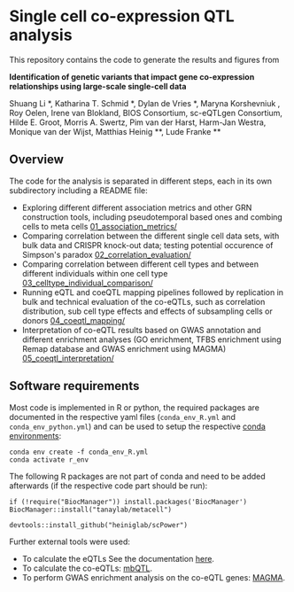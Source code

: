 # Single cell co-expression QTL analysis

This repository contains the code to generate the results and figures from

**Identification of genetic variants that impact gene co-expression relationships using large-scale single-cell data**

Shuang Li *, Katharina T. Schmid *, Dylan de Vries *, Maryna Korshevniuk , Roy Oelen, Irene van Blokland, BIOS Consortium, sc-eQTLgen Consortium, Hilde E. Groot, Morris A. Swertz, Pim van der Harst, Harm-Jan Westra, Monique van der Wijst, Matthias Heinig **, Lude Franke **

<add reference to publication here when available>

## Overview

The code for the analysis is separated in different steps, each in its own subdirectory including a README file:
* Exploring different different association metrics and other GRN construction tools, including pseudotemporal based ones and combing cells to meta cells [01_association_metrics/](01_association_metrics/)
* Comparing correlation between the different single cell data sets, with bulk data and CRISPR knock-out data; testing potential occurence of Simpson's paradox [02_correlation_evaluation/](02_correlation_evaluation/)
* Comparing correlation between different cell types and between different individuals within one cell type [03_celltype_individual_comparison/](03_celltype_individual_comparison/)
* Running eQTL and coeQTL mapping pipelines followed by replication in bulk and technical evaluation of the co-eQTLs, such as correlation distribution, sub cell type effects and effects of subsampling cells or donors [04_coeqtl_mapping/](04_coeqtl_mapping/)
* Interpretation of co-eQTL results based on GWAS annotation and different enrichment analyses (GO enrichment, TFBS enrichment using Remap database and GWAS enrichment using MAGMA) [05_coeqtl_interpretation/](05_coeqtl_interpretation/)

## Software requirements

Most code is implemented in R or python, the required packages are documented in the respective yaml files (`conda_env_R.yml` and `conda_env_python.yml`) and can be used to setup the respective [conda environments](https://docs.conda.io/en/latest/):

```
conda env create -f conda_env_R.yml
conda activate r_env
```

The following R packages are not part of conda and need to be added afterwards (if the respective code part should be run):

```
if (!require("BiocManager")) install.packages('BiocManager') 
BiocManager::install("tanaylab/metacell")

devtools::install_github("heiniglab/scPower")
```

Further external tools were used:

* To calculate the eQTLs See the documentation [here](https://github.com/molgenis/systemsgenetics/wiki/eQTL-mapping-analysis-cookbook-for-RNA-seq-data).
* To calculate the co-eQTLs: [mbQTL](https://github.com/molgenis/systemsgenetics/tree/master/mbQTL).
* To perform GWAS enrichment analysis on the co-eQTL genes: [MAGMA](https://ctg.cncr.nl/software/magma).





